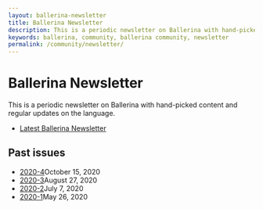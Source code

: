```yaml
---
layout: ballerina-newsletter
title: Ballerina Newsletter
description: This is a periodic newsletter on Ballerina with hand-picked content and regular updates on the language.
keywords: ballerina, community, ballerina community, newsletter
permalink: /community/newsletter/
---
```


# Ballerina Newsletter

This is a periodic newsletter on Ballerina with hand-picked content and regular updates on the language.

<ul class="cInlinelinklist">
<li><a class="cGreenLinkArrow" href="/community/newsletter/2020-3/">Latest Ballerina Newsletter</a></li>
</ul>

<div class="col-sm-12 col-md-12" style="padding:0;">
<h2 id="past-issues">Past issues </h2>
<!-- <table class="cTable">
<tr><td class="cLink"><a href="/community/newsletter/2020-1"></a></td><td></td></tr>
</table> -->
<ul class="cInlinelinklist cPastIssues">
<li><a class="cGreenLinkArrow" href="/community/newsletter/2020-3">2020-4</a>October 15, 2020</li>
<li><a class="cGreenLinkArrow" href="/community/newsletter/2020-3">2020-3</a>August 27, 2020</li>
<li><a class="cGreenLinkArrow" href="/community/newsletter/2020-2">2020-2</a>July 7, 2020</li>
<li><a class="cGreenLinkArrow" href="/community/newsletter/2020-1">2020-1</a>May 26, 2020</li>
</ul>
</div>


<style>
    
.cPastissueslink {
    display:none;
}

</style>
